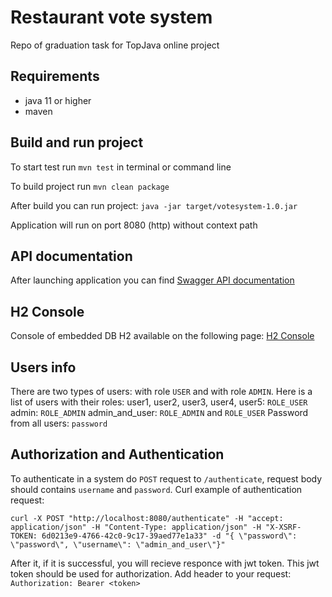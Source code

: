 # Restaurant vote system
Repo of graduation task for TopJava online project

## Requirements
- java 11 or higher
- maven

## Build and run project
To start test run `mvn test` in terminal or command line

To build project run `mvn clean package`

After build you can run project: `java -jar target/votesystem-1.0.jar`

Application will run on port 8080 (http) without context path

## API documentation
After launching application you can find [Swagger API documentation](http://localhost:8080/swagger-ui.html)

## H2 Console
Console of embedded DB H2 available on the following page: [H2 Console](http://localhost:8080/h2-console)

## Users info
There are two types of users: with role `USER` and with role `ADMIN`. 
Here is a list of users with their roles:
user1, user2, user3, user4, user5: `ROLE_USER`
admin: `ROLE_ADMIN`
admin_and_user: `ROLE_ADMIN` and `ROLE_USER`
Password from all users: `password`

## Authorization and Authentication
To authenticate in a system do `POST` request to `/authenticate`, request body should contains `username` and `password`.
Curl example of authentication request:
```
curl -X POST "http://localhost:8080/authenticate" -H "accept: application/json" -H "Content-Type: application/json" -H "X-XSRF-TOKEN: 6d0213e9-4766-42c0-9c17-39aed77e1a33" -d "{ \"password\": \"password\", \"username\": \"admin_and_user\"}"
```
After it, if it is successful, you will recieve responce with jwt token. This jwt token should be used for authorization. Add header to your request: `Authorization: Bearer <token>`
